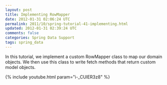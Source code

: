```yaml
---           
layout: post
title: Implementing RowMapper
date: 2012-01-31 02:06:24 UTC
permalink: 2011/10/spring-tutorial-41-implementing.html
updated: 2012-01-31 02:39:24 UTC
comments: false
categories: Spring Data Support
tags: spring_data
---
```


In this tutorial, we implement a custom RowMapper class to map our domain objects. We then use this class to write fetch methods that return custom model objects.

{% include youtube.html param="i-_CUlER3z8" %}